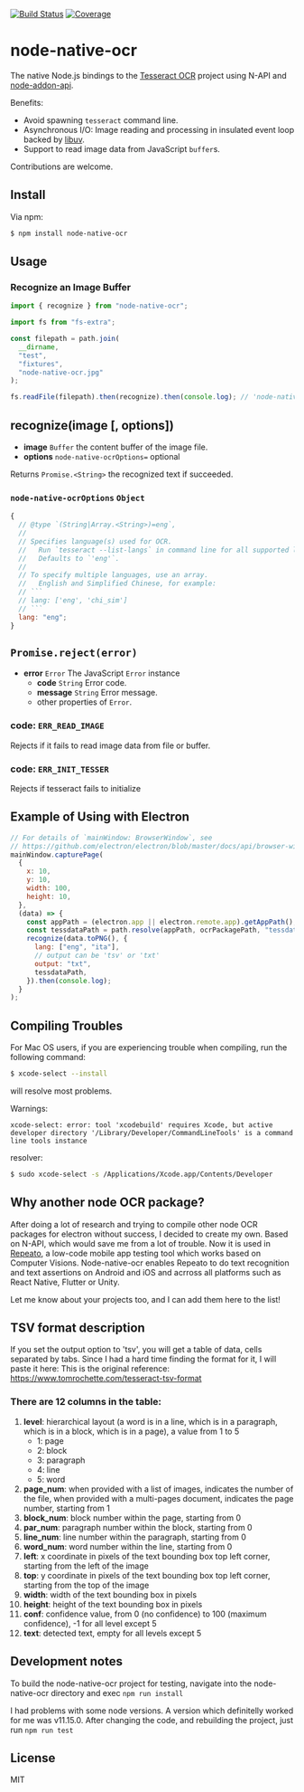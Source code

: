 [![Build Status](https://travis-ci.org/stoefln/node-node-native-ocr.svg?branch=master)](https://travis-ci.org/stoefln/node-node-native-ocr)
[![Coverage](https://codecov.io/gh/stoefln/node-node-native-ocr/branch/master/graph/badge.svg)](https://codecov.io/gh/stoefln/node-node-native-ocr)

<!-- optional appveyor tst
[![Windows Build Status](https://ci.appveyor.com/api/projects/status/github/stoefln/node-node-native-ocr?branch=master&svg=true)](https://ci.appveyor.com/project/stoefln/node-node-native-ocr)
-->
<!-- optional npm version
[![NPM version](https://badge.fury.io/js/node-node-native-ocr.svg)](http://badge.fury.io/js/node-node-native-ocr)
-->
<!-- optional npm downloads
[![npm module downloads per month](http://img.shields.io/npm/dm/node-node-native-ocr.svg)](https://www.npmjs.org/package/node-node-native-ocr)
-->

# node-native-ocr

The native Node.js bindings to the [Tesseract OCR](https://github.com/tesseract-ocr/tesseract) project using N-API and [node-addon-api](https://github.com/nodejs/node-addon-api).

Benefits:

- Avoid spawning `tesseract` command line.
- Asynchronous I/O: Image reading and processing in insulated event loop backed by [libuv](https://github.com/libuv/libuv).
- Support to read image data from JavaScript `buffer`s.

Contributions are welcome.

## Install

Via npm:

```sh
$ npm install node-native-ocr
```

## Usage

### Recognize an Image Buffer

```js
import { recognize } from "node-native-ocr";

import fs from "fs-extra";

const filepath = path.join(
  __dirname,
  "test",
  "fixtures",
  "node-native-ocr.jpg"
);

fs.readFile(filepath).then(recognize).then(console.log); // 'node-native-ocr'
```

## recognize(image [, options])

- **image** `Buffer` the content buffer of the image file.
- **options** `node-native-ocrOptions=` optional

Returns `Promise.<String>` the recognized text if succeeded.

### `node-native-ocrOptions` `Object`

````js
{
  // @type `(String|Array.<String>)=eng`,
  //
  // Specifies language(s) used for OCR.
  //   Run `tesseract --list-langs` in command line for all supported languages.
  //   Defaults to `'eng'`.
  //
  // To specify multiple languages, use an array.
  //   English and Simplified Chinese, for example:
  // ```
  // lang: ['eng', 'chi_sim']
  // ```
  lang: "eng";
}
````

## `Promise.reject(error)`

- **error** `Error` The JavaScript `Error` instance
  - **code** `String` Error code.
  - **message** `String` Error message.
  - other properties of `Error`.

### code: `ERR_READ_IMAGE`

Rejects if it fails to read image data from file or buffer.

### code: `ERR_INIT_TESSER`

Rejects if tesseract fails to initialize

## Example of Using with Electron

```js
// For details of `mainWindow: BrowserWindow`, see
// https://github.com/electron/electron/blob/master/docs/api/browser-window.md
mainWindow.capturePage(
  {
    x: 10,
    y: 10,
    width: 100,
    height: 10,
  },
  (data) => {
    const appPath = (electron.app || electron.remote.app).getAppPath();
    const tessdataPath = path.resolve(appPath, ocrPackagePath, "tessdata");
    recognize(data.toPNG(), {
      lang: ["eng", "ita"],
      // output can be 'tsv' or 'txt'
      output: "txt",
      tessdataPath,
    }).then(console.log);
  }
);
```

## Compiling Troubles

For Mac OS users, if you are experiencing trouble when compiling, run the following command:

```sh
$ xcode-select --install
```

will resolve most problems.

Warnings:

```
xcode-select: error: tool 'xcodebuild' requires Xcode, but active developer directory '/Library/Developer/CommandLineTools' is a command line tools instance
```

resolver:

```sh
$ sudo xcode-select -s /Applications/Xcode.app/Contents/Developer
```

## Why another node OCR package?

After doing a lot of research and trying to compile other node OCR packages for electron without success, I decided to create my own. Based on N-API, which would save me from a lot of trouble.
Now it is used in [Repeato](https://www.repeato.app), a low-code mobile app testing tool which works based on Computer Visions.
Node-native-ocr enables Repeato to do text recognition and text assertions on Android and iOS and acrross all platforms such as React Native, Flutter or Unity.

Let me know about your projects too, and I can add them here to the list!


## TSV format description

If you set the output option to 'tsv', you will get a table of data, cells separated by tabs.
Since I had a hard time finding the format for it, I will paste it here:
This is the original reference: https://www.tomrochette.com/tesseract-tsv-format

### There are 12 columns in the table:
1. **level**: hierarchical layout (a word is in a line, which is in a paragraph, which is in a block, which is in a page), a value from 1 to 5
   * 1: page
   * 2: block
   * 3: paragraph
   * 4: line
   * 5: word
2. **page_num**: when provided with a list of images, indicates the number of the file, when provided with a multi-pages document, indicates the page number, starting from 1
3. **block_num**: block number within the page, starting from 0
4. **par_num**: paragraph number within the block, starting from 0
5. **line_num**: line number within the paragraph, starting from 0
6. **word_num**: word number within the line, starting from 0
7. **left**: x coordinate in pixels of the text bounding box top left corner, starting from the left of the image
8. **top**: y coordinate in pixels of the text bounding box top left corner, starting from the top of the image
9. **width**: width of the text bounding box in pixels
10. **height**: height of the text bounding box in pixels
11. **conf**: confidence value, from 0 (no confidence) to 100 (maximum confidence), -1 for all level except 5
12. **text**: detected text, empty for all levels except 5

## Development notes

To build the node-native-ocr project for testing, navigate into the node-native-ocr directory and exec
`npm run install`

I had problems with some node versions. A version which definitelly worked for me was v11.15.0.
After changing the code, and rebuilding the project, just run `npm run test`

## License

MIT

